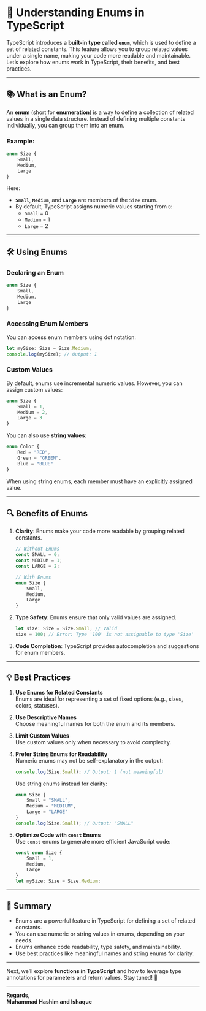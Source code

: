 # 🚀 **Understanding Enums in TypeScript**

TypeScript introduces a **built-in type called `enum`**, which is used to define a set of related constants. This feature allows you to group related values under a single name, making your code more readable and maintainable. Let’s explore how enums work in TypeScript, their benefits, and best practices.

---

## 📚 **What is an Enum?**

An **enum** (short for **enumeration**) is a way to define a collection of related values in a single data structure. Instead of defining multiple constants individually, you can group them into an enum.

### Example:
```typescript
enum Size {
    Small,
    Medium,
    Large
}
```

Here:
- **`Small`**, **`Medium`**, and **`Large`** are members of the `Size` enum.
- By default, TypeScript assigns numeric values starting from `0`:
  - `Small` = 0
  - `Medium` = 1
  - `Large` = 2

---

## 🛠️ **Using Enums**

### **Declaring an Enum**
```typescript
enum Size {
    Small,
    Medium,
    Large
}
```

### **Accessing Enum Members**
You can access enum members using dot notation:
```typescript
let mySize: Size = Size.Medium;
console.log(mySize); // Output: 1
```

### **Custom Values**
By default, enums use incremental numeric values. However, you can assign custom values:
```typescript
enum Size {
    Small = 1,
    Medium = 2,
    Large = 3
}
```

You can also use **string values**:
```typescript
enum Color {
    Red = "RED",
    Green = "GREEN",
    Blue = "BLUE"
}
```

When using string enums, each member must have an explicitly assigned value.

---

## 🔍 **Benefits of Enums**

1. **Clarity**: Enums make your code more readable by grouping related constants.
   ```typescript
   // Without Enums
   const SMALL = 0;
   const MEDIUM = 1;
   const LARGE = 2;

   // With Enums
   enum Size {
       Small,
       Medium,
       Large
   }
   ```

2. **Type Safety**: Enums ensure that only valid values are assigned.
   ```typescript
   let size: Size = Size.Small; // Valid
   size = 100; // Error: Type '100' is not assignable to type 'Size'
   ```

3. **Code Completion**: TypeScript provides autocompletion and suggestions for enum members.

---

## 💡 **Best Practices**

1. **Use Enums for Related Constants**  
   Enums are ideal for representing a set of fixed options (e.g., sizes, colors, statuses).

2. **Use Descriptive Names**  
   Choose meaningful names for both the enum and its members.

3. **Limit Custom Values**  
   Use custom values only when necessary to avoid complexity.

4. **Prefer String Enums for Readability**  
   Numeric enums may not be self-explanatory in the output:
   ```typescript
   console.log(Size.Small); // Output: 1 (not meaningful)
   ```
   Use string enums instead for clarity:
   ```typescript
   enum Size {
       Small = "SMALL",
       Medium = "MEDIUM",
       Large = "LARGE"
   }
   console.log(Size.Small); // Output: "SMALL"
   ```

5. **Optimize Code with `const` Enums**  
   Use `const` enums to generate more efficient JavaScript code:
   ```typescript
   const enum Size {
       Small = 1,
       Medium,
       Large
   }
   let mySize: Size = Size.Medium;
   ```

---

## 📝 **Summary**

- Enums are a powerful feature in TypeScript for defining a set of related constants.
- You can use numeric or string values in enums, depending on your needs.
- Enums enhance code readability, type safety, and maintainability.
- Use best practices like meaningful names and string enums for clarity.

---

Next, we’ll explore **functions in TypeScript** and how to leverage type annotations for parameters and return values. Stay tuned! 🚀

---

**Regards,**  
**Muhammad Hashim and Ishaque**  